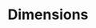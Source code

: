 ---
bigquery: https://console.cloud.google.com/bigquery?p=covid-19-dimensions-ai&page=table&d=data&t=publications
contributors: Digital Science, https://www.digital-science.com/
cost: Free for personal, non-commercial use.
description: Dimensions contains more than 100 million publications, ranging from
  articles published in scholarly journals, books and book chapters, to preprints
  and conference proceedings. All publications are contextualized with linked data
  sets, funding, publications, patents, clinical trials, and policy documents. You
  can also view associated categories, funders, institutions, and researcher profiles.
documentation: https://docs.dimensions.ai/bigquery/index.html
last_edit: 04/07/2022, 15:26:30
location: https://www.dimensions.ai/products/free/
maintained_by: Digital Science, https://www.digital-science.com/
schema_fields:
- patent_ids
- family_id
- arxiv_id
- date_normal
- altmetrics
- application_number
- name
- repository_url
- family_members_ids
- reference_ids
- research_orgs
- funder_org_state_codes
- type
- language
- funding_nzd
- title
- filing_date
- associated_publication_pmid
- category_icrp_ct
- authors
- volume
- labels
- citations
- funding_jpy
- funding_details
- start_year
- start_date
- funding_currency
- id
- date_online
- category_hrcs_hc
- research_org_country_names
- filing_status
- active_years
- funding_usd
- current_assignee
- resulting_publication_doi
- book_title
- associated_grant_ids
- funding_aud
- pages
- acknowledgements
- end_date
- created_date
- repository_name
- external_ids
- email_address
- funding_chf
- embargo_date
- research_org_state_names
- legal_events
- registry
- phase
- foa_number
- kind
- category_uoa
- supporting_grant_ids
- research_org_cities
- priority_date
- associated_publication_doi
- funder_org
- categories
- research_org_state_codes
- end_year
- original_assignee_orgs
- funding_cny
- funder_org_acronyms
- date_inserted
- category_for
- status
- established
- interventions
- category_hra
- pmid
- linkout
- mesh_terms
- metrics
- source_id
- resulting_publication_ids
- publication_date
- associated_publication_arxiv_id
- original_assignee_countries
- investigators
- abstract
- cited_by_ids
- journal_lists
- mesh_headings
- citations_count
- research_org_countries
- expiration_date
- category_bra
- category_rcdc
- year
- doi
- wikipedia_url
- editors
- brief_title
- eisbn
- open_access_categories_v2
- publication_year
- category_hrcs_rac
- open_access_categories
- citation_string
- subtitles
- acronyms
- assignee_orgs
- description
- family_count
- types
- parent_id
- date
- issue
- original_title
- category_icrp_cso
- concepts
- cpc
- date_modified
- researcher_ids
- current_assignee_orgs
- grant_number
- granted_year
- aliases
- links
- associated_publication_id
- pmcid
- funder_orgs
- original_assignee
- funder_org_cities
- expiration_year
- repository_id
- date_print
- clinical_trial_ids
- current_assignee_countries
- acronym
- publisher
- book_series_title
- original_abstract
- organisation_details
- granted_date
- license
- inventor_names
- category_sdg
- filing_year
- relationships
- address
- funding_cad
- ipcr
- priority_year
- conditions
- gender
- date_imported_gbq
- funder_countries
- legal_status
- funding_gbp
- proceedings_title
- jurisdiction
- assignee_countries
- conference
- research_org_city_names
- funding_eur
- funding_amount
- journal
- funder_org_countries
- isbn
- publication_ids
shortname: dimensions
tags:
- scholarly literature
- patents
- funding
- clinical trials
- academic profiles
terms_of_use: 'Use of both the Dimensions COVID-19 dataset and full Dimensions dataset
  are subject to the Dimensions Terms of use: https://www.dimensions.ai/policies-terms-legal '
title: Dimensions
uuid: dcff88bd-fe6b-4fdb-8159-809bf9d7bc1c
---